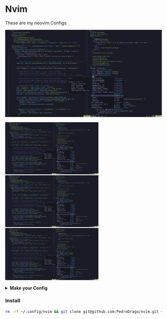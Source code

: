 # Nvim

These are my neovim Configs

<p align="center">
    <img src="./print.png"/>
</p>


<p float="left">
  <img src="./print.png" width="300" />
  <img src="./print.png" width="300" /> 
  <img src="./print.png" width="300" />
</p>


<details><summary><b>Make your Config</b></summary>

If you're too lazy to build your configs from scratch and don't want a bloated distribution like [LunarVim](https://www.lunarvim.org/), [NvChad](https://nvchad.com/) or [LazyVim](http://www.lazyvim.org/) I strongly recommend just using [Kickstart.nvim](https://github.com/nvim-lua/kickstart.nvim). Kickstart is a concise, well configured, single file configuration with only a few selected plugins. For more info on Kickstart watch [TJ video](https://www.youtube.com/watch?v=m8C0Cq9Uv9o).

If you want to learn how to create from scratch your own neovim configuration files I recommend 2 sources to learn:

1. This [Typecraft Playlist](https://www.youtube.com/watch?v=zHTeCSVAFNY&list=PLsz00TDipIffreIaUNk64KxTIkQaGguqn) will guide you to make a good modularized neovim config with [lazy.nvim](https://github.com/folke/lazy.nvim) (the plugin manager, not the Distro), but won't teach you much how neovim configuration really works.

2. [Kickstart](https://github.com/nvim-lua/kickstart.nvim) `init.lua` have a guide as comments in the config, it will teach you basically everything you need to know to start tweaking your configs.

</details>

### Install 
```bash
rm -rf ~/.config/nvim && git clone git@github.com:PedroDrago/nvim.git ~/.config/nvim
```

